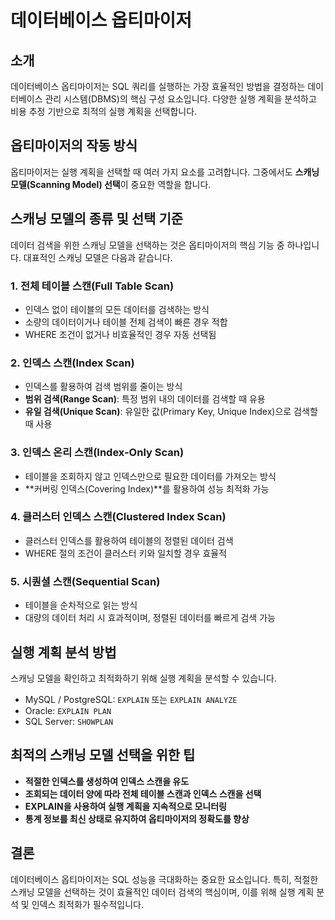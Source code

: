 # 데이터베이스 옵티마이저

## 소개
데이터베이스 옵티마이저는 SQL 쿼리를 실행하는 가장 효율적인 방법을 결정하는 데이터베이스 관리 시스템(DBMS)의 핵심 구성 요소입니다. 다양한 실행 계획을 분석하고 비용 추정 기반으로 최적의 실행 계획을 선택합니다.

## 옵티마이저의 작동 방식
옵티마이저는 실행 계획을 선택할 때 여러 가지 요소를 고려합니다. 그중에서도 **스캐닝 모델(Scanning Model) 선택**이 중요한 역할을 합니다.

## 스캐닝 모델의 종류 및 선택 기준
데이터 검색을 위한 스캐닝 모델을 선택하는 것은 옵티마이저의 핵심 기능 중 하나입니다. 대표적인 스캐닝 모델은 다음과 같습니다.

### 1. 전체 테이블 스캔(Full Table Scan)
- 인덱스 없이 테이블의 모든 데이터를 검색하는 방식
- 소량의 데이터이거나 테이블 전체 검색이 빠른 경우 적합
- WHERE 조건이 없거나 비효율적인 경우 자동 선택됨

### 2. 인덱스 스캔(Index Scan)
- 인덱스를 활용하여 검색 범위를 줄이는 방식
- **범위 검색(Range Scan)**: 특정 범위 내의 데이터를 검색할 때 유용
- **유일 검색(Unique Scan)**: 유일한 값(Primary Key, Unique Index)으로 검색할 때 사용

### 3. 인덱스 온리 스캔(Index-Only Scan)
- 테이블을 조회하지 않고 인덱스만으로 필요한 데이터를 가져오는 방식
- **커버링 인덱스(Covering Index)**를 활용하여 성능 최적화 가능

### 4. 클러스터 인덱스 스캔(Clustered Index Scan)
- 클러스터 인덱스를 활용하여 테이블의 정렬된 데이터 검색
- WHERE 절의 조건이 클러스터 키와 일치할 경우 효율적

### 5. 시퀀셜 스캔(Sequential Scan)
- 테이블을 순차적으로 읽는 방식
- 대량의 데이터 처리 시 효과적이며, 정렬된 데이터를 빠르게 검색 가능

## 실행 계획 분석 방법
스캐닝 모델을 확인하고 최적화하기 위해 실행 계획을 분석할 수 있습니다.
- MySQL / PostgreSQL: `EXPLAIN` 또는 `EXPLAIN ANALYZE`
- Oracle: `EXPLAIN PLAN`
- SQL Server: `SHOWPLAN`

## 최적의 스캐닝 모델 선택을 위한 팁
- **적절한 인덱스를 생성하여 인덱스 스캔을 유도**
- **조회되는 데이터 양에 따라 전체 테이블 스캔과 인덱스 스캔을 선택**
- **EXPLAIN을 사용하여 실행 계획을 지속적으로 모니터링**
- **통계 정보를 최신 상태로 유지하여 옵티마이저의 정확도를 향상**

## 결론
데이터베이스 옵티마이저는 SQL 성능을 극대화하는 중요한 요소입니다. 특히, 적절한 스캐닝 모델을 선택하는 것이 효율적인 데이터 검색의 핵심이며, 이를 위해 실행 계획 분석 및 인덱스 최적화가 필수적입니다.

